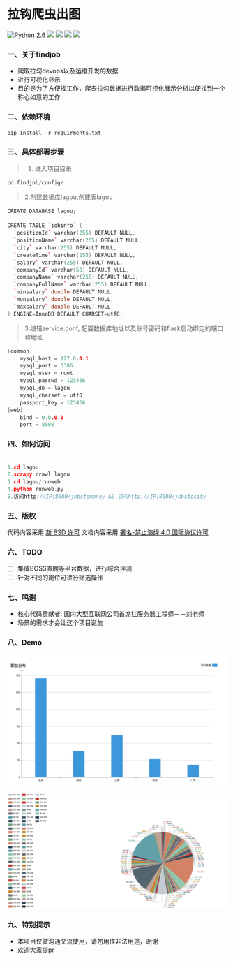 拉钩爬虫出图
==========

[![Python 2.6](https://img.shields.io/badge/python-2.6-yellow.svg)](https://www.python.org/)
[![](https://img.shields.io/badge/flask-0.10.1-green.svg)](http://docs.jinkan.org/docs/flask/)
[![](https://img.shields.io/badge/Scrapy-1.4.0-green.svg)](http://scrapy-chs.readthedocs.io/zh_CN/0.24/intro/tutorial.html)
[![](https://img.shields.io/badge/bs4-0.0.1-brightgreen.svg)](https://www.crummy.com/software/BeautifulSoup/bs4/doc/index.zh.html)
[![](https://img.shields.io/badge/requests-2.9.1-brightgreen.svg)](http://docs.python-requests.org/zh_CN/latest/user/quickstart.html)



### 一、关于findjob

- 爬取拉勾devops以及运维开发的数据
- 进行可视化显示
- 目的是为了方便找工作，爬去拉勾数据进行数据可视化展示分析以便找到一个称心如意的工作



### 二、依赖环境

```cpp
pip install -r requirments.txt
```

### 三、具体部署步骤

> 1. 进入项目目录

``` cpp
cd findjob/config/
``` 

> 2.创建数据库lagou,创建表lagou

```cpp
CREATE DATABASE lagou;

CREATE TABLE `jobinfo` (
  `positionId` varchar(255) DEFAULT NULL,
  `positionName` varchar(255) DEFAULT NULL,
  `city` varchar(255) DEFAULT NULL,
  `createTime` varchar(255) DEFAULT NULL,
  `salary` varchar(255) DEFAULT NULL,
  `companyId` varchar(50) DEFAULT NULL,
  `companyName` varchar(255) DEFAULT NULL,
  `companyFullName` varchar(255) DEFAULT NULL,
  `minsalary` double DEFAULT NULL,
  `munsalary` double DEFAULT NULL,
  `maxsalary` double DEFAULT NULL
) ENGINE=InnoDB DEFAULT CHARSET=utf8;
```

> 3.编辑service.conf, 配置数据库地址以及账号密码和flask启动绑定的端口和地址

```cpp
[common]
    mysql_host = 127.0.0.1
    mysql_port = 3306
    mysql_user = root
    mysql_passwd = 123456
    mysql_db = lagou
    mysql_charset = utf8
    passport_key = 123456
[web]
    bind = 0.0.0.0
    port = 8000
```


### 四、如何访问

```cpp

1.cd lagou
2.scrapy crawl lagou
3.cd lagou/runweb
4.python runweb.py
5.访问http://IP:8000/jobstomoney && 访问http://IP:8000/jobstocity
```

### 五、版权

代码内容采用 [新 BSD 许可](LICENSE)
文档内容采用 [署名-禁止演绎 4.0 国际协议许可](https://creativecommons.org/licenses/by-nd/4.0/deed.zh)

### 六、TODO

- [ ] 集成BOSS直聘等平台数据，进行综合评测
- [ ] 针对不同的岗位可进行筛选操作

### 七、鸣谢

- 核心代码贡献者: 国内大型互联网公司首席扛服务器工程师－－刘老师
- 场景的需求才会让这个项目诞生


### 八、Demo

![](./doc/demo1.jpg "例子1")
![](./doc/demo2.jpg "例子2")

### 九、特别提示

- 本项目仅做沟通交流使用，请勿用作非法用途，谢谢
- 欢迎大家提pr
